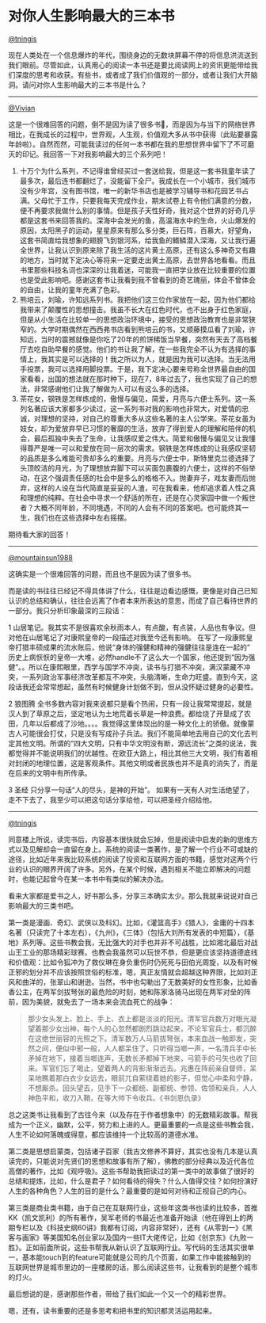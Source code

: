 # 对你人生影响最大的三本书

[@tningjs](http://renzhen1024.com/u/tningjs)

现在人类处在一个信息爆炸的年代，围绕身边的无数块屏幕不停的将信息洪流送到我们眼前。尽管如此，认真用心的阅读一本书还是要比阅读网上的资讯更能带给我们深度的思考和收获。有些书，或者成了我们价值观的一部分，或者让我们大开脑洞。请问对你人生影响最大的三本书是什么？

---

[@Vivian](http://renzhen1024.com/u/Vivian)

这是一个很难回答的问题，倒不是因为读了很多书:rofl:，而是因为与当下的网络世界相比，在我成长的过程中，世界观，人生观，价值观大多从书中获得（此贴要暴露年龄啦）。自然而然，可能我读过的任何一本书都在我的思想世界中留下了不可磨灭的印记。我回答一下对我影响最大的三个系列吧！

1. 十万个为什么系列，不记得谁曾经买过一套送给我，但是这一套书我童年读了最多次，最后连书都翻烂了，没能留下全尸。我成长在一个小城市，我们城市没有少年宫，没有图书馆，唯一的新华书店也是被学习辅导书和花园艺书占满。父母忙于工作，只要我每天完成作业，期末试卷上有令他们满意的分数，便不再要求我做什么别的事情。但是孩子天性好奇，我对这个世界的好奇几乎都是这套书来回答我的。深海中会发光的鱼，高温海水中的生命，火山爆发的原因，太阳黑子的运动，星星原来有那么多分类，巨石阵，百慕大，好望角，这套书简直给我想象的翅膀飞到银河系，给我鱼的鳍鳞潜入深海，又让我行遍全世界，让我认识到原来除了我生活的这片黄土高原，还有这么多神奇又有趣的地方，当时就下定决心等将来一定要走出黄土高原，去世界各地看看。而且书里那些科技名词也深深的让我着迷，可能我一直把学业放在比较重要的位置也是受此影响吧。感谢这套书让我看到我不曾看到的奇艺瑰丽，体会不曾体会的自由，让我的童年充满了色彩。
2. 熊培云，刘瑜，许知远系列书。我把他们这三位作家放在一起，因为他们都给我带来了颠覆性的思想撞击。我虽不长大在红色时代，也不出身于红色家庭，但是从小生活在比较单一的思想政治环境中，接受的思想政治教育也是非常狭窄的。大学时期偶然在西西弗书店看到熊培云的书，又顺藤摸瓜看了刘瑜，许知远，当时的震撼就像是你吃了20年的煎饼稀饭当早餐，突然有天去了高档餐厅去吃自助早餐的感觉。他们的书让我了解，在一些我完全不认为有选择的事情上，我其实是可以选择的！我之所以为人，就是因为我可以选择。当无法用手投票，我可以选择用脚投票。于是，我下定决心要来号称全世界最自由的国家看看，出国的想法就在那时种下，现在7，8年过去了，我也实现了自己的想法，非常感谢他们让我了解做为人可以有这么多的选择。
3. 茶花女，钢铁是怎样炼成的，傲慢与偏见，简爱，月亮与六便士系列。这一系列名著应该大家都多少读过，这一系列书对我的影响也非常大，对爱情的忠诚，对理想的坚持，对自己的尊重大多从这些名著的主人公学来。茶花女虽为妓女，却为爱放弃早已习惯的奢靡的生活，放弃了得到爱人的理解和陪伴的机会，最后孤独中失去了生命，让我感叹爱之伟大。简爱和傲慢与偏见又让我懂得尊严是唯一可以和爱放在同一层次的需求。钢铁是怎样炼成的让我感叹坚韧的品质是多么难能可贵却多么的重要。月亮与六便士中，斯特里克兰德选择了头顶皎洁的月光，为了理想放弃脚下可以买面包裹腹的六便士，这样的不俗举动，在这个强调责任感的社会中是多么的格格不入。抛妻弃子，戏友妻而后抛弃，这样的人设在当代简直是妥妥的人渣，可在我看来，他却追求着人性之真和理想的纯粹。在社会中寻求一个舒适的所在，还是在心灵家园中做一个叛世者？大概不同年龄，不同境遇，不同的人会有不同的答案吧。也可能终其一生，我们也在这些选择中左右摇摆。

期待看大家的回答！

---

[@mountainsun1988](http://renzhen1024.com/u/mountainsun1988)

这确实是一个很难回答的问题，而且也不是因为读了很多书。

而是读的书往往已经记不得具体讲了什么，往往是边看边感慨，更像是对自己已知认识的总结和确认，往往会远离了作者本来所表达的意思，而成了自己看待世界的一部分。我只分析印象最深的三段话：

1 山居笔记。我其实不是很喜欢余秋雨本人，有点酸，有点装，人品也有争议。但对他在山居笔记了对康熙皇帝的一段描述对我至今还有影响。 在写了一段康熙皇帝打猎丰硕成果的流水账后，他说“身体的强健和精神的强健往往是连在一起的” 历史上病恹恹的皇帝一大堆，必然handle不了这么大一个国家，他还提到“因为强健”。。所以在康熙眼里，西学与国学不冲突，读书与打猎不冲突，满汉蒙藏不冲突，一系列政治军事经济改革都互不冲突，头脑清晰，生命力旺盛。直到今天，这段话我还会常常想起，虽然有时候健身计划做不到，但从没怀疑过健身的必要性。

2 狼图腾 全书多数内容对我来说都只是看个热闹，只有一段让我常常提起，就是汉人到了草原之后，坚定地认为土地荒着长草是一种浪费。都给烧了开垦成了农田，几年以后都成了沙地。。。。我觉得这里体现出的是一种文化上的骄傲。就像蒙古人可能很会打仗，只是没有写成孙子兵法。我们不能简单地去用自己的文化去判定其他文明。所谓的“四大文明，只有中华文明没有断，源远流长”之类的说法，我都觉得并不能说明我们的优越性。在欧亚大路上，相比其他三大文明，我们有着相对封闭的地理位置，这是客观条件。其他文明或者民族也并不是真的消失了，而是在后来的文明中有所传承。

3 圣经 只分享一句话“人的尽头，是神的开始”。 如果有一天有人对生活绝望了，走不下去了，我至少可以把这句话分享给他，可以把圣经介绍给他。

---

[@tningjs](http://renzhen1024.com/u/tningjs)

同意楼上所说，读完书后，内容基本很快就会忘掉，但是阅读中启发的新的思维方式以及见解却会一直留在身上。系统的阅读一类著作，是了解一个行业不可或缺的途径，比如近年来我比较系统的阅读了投资和互联网方面的书籍，感觉对这两个行业的认识的眼界开阔了许多。另外，在某个时候，遇到相关不能立即解决的问题时，也能记起曾今在某一本书中有类似的解决办法。

看来大家都是爱书之人，好书那么多，分享三本确实太少。那么我就来说说对自己影响最大的三类书吧。

第一类是漫画、奇幻、武侠以及科幻。比如，《灌篮高手》《猎人》，金庸的十四本名著（只读完了十本左右），《九州》，《三体》（包括大刘所有发表的中短篇），《基地》系列等。这些书教会我，无比强大的对手也并非不可战胜，比如湘北最后对战山王工业的那场精彩球赛。也教会我虽然可以玩世不恭，但是更应该坚持道德底线和价值观：比如令狐冲为了救仪琳在身负重伤时仍死死与田伯光周旋，以及有时候正邪的划分并不应该按照世俗的标准，嗯，真正友情就会超越这种界限，比如刘正风和曲洋的，张翠山和谢逊。当然，书中也勾勒出了无数美好的女性形象，比如香香公主，在两军剑拔弩张的最危险的时刻，她和陈家洛骑马出现在两军对垒的阵前，因为美貌，就免去了一场本来会流血死亡的战争：

> 那少女头发上、脸上、手上、衣上都是淡淡的阳光。清军官兵数万对眼光凝望着那少女出神，每个人的心忽然都剧烈跳动起来，不论军官兵士，都沉醉在这绝世丽容的光照之下。清军数万人马箭拔弩张，本来血战一触即发，突然之间，便似中邪一般，人人都呆住了。只听得当啷一声，一名清兵手中长矛掉在地下，接着当啷连声，无数长矛都掉下地来，弓箭手的弓矢也收了回来。军官们忘了喝止，望着两人的背影渐渐远去。兆惠在阵前亲自督师，呆呆地瞧着那白衣少女远去，眼前兀自萦绕着她的影子，但觉心中柔和宁静，不想厮杀。回头望去，见手下一众都统、副都统、参领、佐领和亲兵，人人神色平和，收刀入鞘，在等大帅下令收兵。《书剑恩仇录》

总之这类书让我看到了古往今来（以及存在于作者想象中）的无数精彩故事。帮我成为一个正义，幽默，公平，努力和上进的人。更最重要的一点是这些书教会我，人生不论如何落魄或得意，都应该维持一个比较高的道德水准。

第二类是思想启蒙类，包括诸子百家（我古文修养不算好，其实也没有几本是认真读完的，只能说对先贤们的思想和故事有所了解），佛教的部分经典以及近代各位高僧的著作，比如《观呼吸》。这些书帮助我把读过的第一类中的故事做了很好的总结和提炼，比如，什么是君子？如何看待的得失？什么人值得交往？如何扮演好人生的各种角色？人生的目的是什么？最重要的是如何对待和正视自己的内心。

第三类是商业类书籍，由于自己在互联网行业，这些年这类书也读的比较多，首推KK（凯文凯利）的所有著作，吴军老师的书最近也准备开始读（他在得到上的两期专栏以及《科技史纲60讲》我都有订阅，内容非常好），还有《从零到一》《黑客与画家》等美国知名创业家以及国内一些IT大佬传记，比如《创京东》《九败一胜》。正如前面所说，这些书帮我从新认识了互联网行业。写代码的生活其实很单一，基本能touch到的feature可能就是公司的几个页面，如果工作中能接触到的互联网世界是城市里边的一座楼房的话，那么阅读这些书，让我看到的是整个城市的灯火。

最后想说的是，感谢那些作者，带给了我们如此一个又一个的精彩世界。

嗯，还有，读书重要的还是多思考和把书里的知识都灵活运用起来。